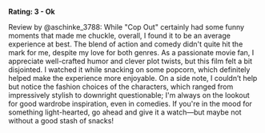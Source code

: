 **Rating: 3 - Ok**

Review by @aschinke_3788: While "Cop Out" certainly had some funny moments that made me chuckle, overall, I found it to be an average experience at best. The blend of action and comedy didn't quite hit the mark for me, despite my love for both genres. As a passionate movie fan, I appreciate well-crafted humor and clever plot twists, but this film felt a bit disjointed. I watched it while snacking on some popcorn, which definitely helped make the experience more enjoyable. On a side note, I couldn’t help but notice the fashion choices of the characters, which ranged from impressively stylish to downright questionable; I'm always on the lookout for good wardrobe inspiration, even in comedies. If you're in the mood for something light-hearted, go ahead and give it a watch—but maybe not without a good stash of snacks!